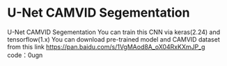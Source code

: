 # U-Net CAMVID Segementation
 U-Net CAMVID Segementation
 You can train this CNN via keras(2.24) and tensorflow(1.x)
 You can download pre-trained model and CAMVID dataset from this link
 https://pan.baidu.com/s/1VgMAod8A_oX04RxKXmJP_g 
 code：0ugn 
